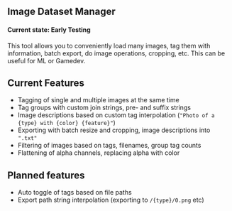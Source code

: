 ## Image Dataset Manager

#### Current state: Early Testing

This tool allows you to conveniently load many images, tag them with information, batch export, do image operations, cropping, etc. This can be useful for ML or Gamedev.

## Current Features
- Tagging of single and multiple images at the same time
- Tag groups with custom join strings, pre- and suffix strings
- Image descriptions based on custom tag interpolation (`"Photo of a {type} with {color} {feature}"`)
- Exporting with batch resize and cropping, image descriptions into `".txt"`
- Filtering of images based on tags, filenames, group tag counts
- Flattening of alpha channels, replacing alpha with color

## Planned features
- Auto toggle of tags based on file paths
- Export path string interpolation (exporting to `/{type}/0.png` etc)